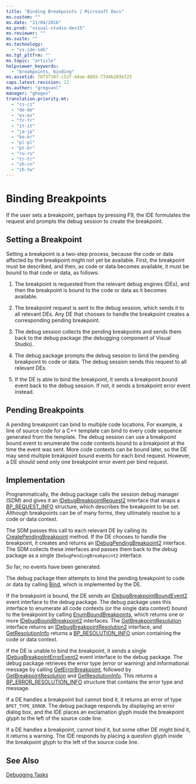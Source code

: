 ```yaml
---
title: "Binding Breakpoints | Microsoft Docs"
ms.custom: ""
ms.date: "11/04/2016"
ms.prod: "visual-studio-dev15"
ms.reviewer: ""
ms.suite: ""
ms.technology: 
  - "vs-ide-sdk"
ms.tgt_pltfrm: ""
ms.topic: "article"
helpviewer_keywords: 
  - "breakpoints, binding"
ms.assetid: 70737387-c52f-4dae-8865-77d4b203bf25
caps.latest.revision: 12
ms.author: "gregvanl"
manager: "ghogen"
translation.priority.mt: 
  - "cs-cz"
  - "de-de"
  - "es-es"
  - "fr-fr"
  - "it-it"
  - "ja-jp"
  - "ko-kr"
  - "pl-pl"
  - "pt-br"
  - "ru-ru"
  - "tr-tr"
  - "zh-cn"
  - "zh-tw"
---
```

# Binding Breakpoints
If the user sets a breakpoint, perhaps by pressing F9, the IDE formulates the request and prompts the debug session to create the breakpoint.  
  
## Setting a Breakpoint  
 Setting a breakpoint is a two-step process, because the code or data affected by the breakpoint might not yet be available. First, the breakpoint must be described, and then, as code or data becomes available, it must be bound to that code or data, as follows:  
  
1.  The breakpoint is requested from the relevant debug engines (DEs), and then the breakpoint is bound to the code or data as it becomes available.  
  
2.  The breakpoint request is sent to the debug session, which sends it to all relevant DEs. Any DE that chooses to handle the breakpoint creates a corresponding pending breakpoint.  
  
3.  The debug session collects the pending breakpoints and sends them back to the debug package (the debugging component of Visual Studio).  
  
4.  The debug package prompts the debug session to bind the pending breakpoint to code or data. The debug session sends this request to all relevant DEs.  
  
5.  If the DE is able to bind the breakpoint, it sends a breakpoint bound event back to the debug session. If not, it sends a breakpoint error event instead.  
  
## Pending Breakpoints  
 A pending breakpoint can bind to multiple code locations. For example, a line of source code for a C++ template can bind to every code sequence generated from the template. The debug session can use a breakpoint bound event to enumerate the code contexts bound to a breakpoint at the time the event was sent. More code contexts can be bound later, so the DE may send multiple breakpoint bound events for each bind request. However, a DE should send only one breakpoint error event per bind request.  
  
## Implementation  
 Programmatically, the debug package calls the session debug manager (SDM) and gives it an [IDebugBreakpointRequest2](../../extensibility/debugger/reference/idebugbreakpointrequest2.md) interface that wraps a [BP_REQUEST_INFO](../../extensibility/debugger/reference/bp-request-info.md) structure, which describes the breakpoint to be set. Although breakpoints can be of many forms, they ultimately resolve to a code or data context.  
  
 The SDM passes this call to each relevant DE by calling its [CreatePendingBreakpoint](../../extensibility/debugger/reference/idebugengine2-creatependingbreakpoint.md) method. If the DE chooses to handle the breakpoint, it creates and returns an [IDebugPendingBreakpoint2](../../extensibility/debugger/reference/idebugpendingbreakpoint2.md) interface. The SDM collects these interfaces and passes them back to the debug package as a single `IDebugPendingBreakpoint2` interface.  
  
 So far, no events have been generated.  
  
 The debug package then attempts to bind the pending breakpoint to code or data by calling [Bind](../../extensibility/debugger/reference/idebugpendingbreakpoint2-bind.md), which is implemented by the DE.  
  
 If the breakpoint is bound, the DE sends an [IDebugBreakpointBoundEvent2](../../extensibility/debugger/reference/idebugbreakpointboundevent2.md) event interface to the debug package. The debug package uses this interface to enumerate all code contexts (or the single data context) bound to the breakpoint by calling [EnumBoundBreakpoints](../../extensibility/debugger/reference/idebugbreakpointboundevent2-enumboundbreakpoints.md), which returns one or more [IDebugBoundBreakpoint2](../../extensibility/debugger/reference/idebugboundbreakpoint2.md) interfaces. The [GetBreakpointResolution](../../extensibility/debugger/reference/idebugboundbreakpoint2-getbreakpointresolution.md) interface returns an [IDebugBreakpointResolution2](../../extensibility/debugger/reference/idebugbreakpointresolution2.md) interface, and [GetResolutionInfo](../../extensibility/debugger/reference/idebugbreakpointresolution2-getresolutioninfo.md) returns a [BP_RESOLUTION_INFO](../../extensibility/debugger/reference/bp-resolution-info.md) union containing the code or data context.  
  
 If the DE is unable to bind the breakpoint, it sends a single [IDebugBreakpointErrorEvent2](../../extensibility/debugger/reference/idebugbreakpointerrorevent2.md) event interface to the debug package. The debug package retrieves the error type (error or warning) and informational message by calling [GetErrorBreakpoint](../../extensibility/debugger/reference/idebugbreakpointerrorevent2-geterrorbreakpoint.md), followed by [GetBreakpointResolution](../../extensibility/debugger/reference/idebugerrorbreakpoint2-getbreakpointresolution.md) and [GetResolutionInfo](../../extensibility/debugger/reference/idebugerrorbreakpointresolution2-getresolutioninfo.md). This returns a [BP_ERROR_RESOLUTION_INFO](../../extensibility/debugger/reference/bp-error-resolution-info.md) structure that contains the error type and message.  
  
 If a DE handles a breakpoint but cannot bind it, it returns an error of type `BPET_TYPE_ERROR`. The debug package responds by displaying an error dialog box, and the IDE places an exclamation glyph inside the breakpoint glyph to the left of the source code line.  
  
 If a DE handles a breakpoint, cannot bind it, but some other DE might bind it, it returns a warning. The IDE responds by placing a question glyph inside the breakpoint glyph to the left of the source code line.  
  
## See Also  
 [Debugging Tasks](../../extensibility/debugger/debugging-tasks.md)